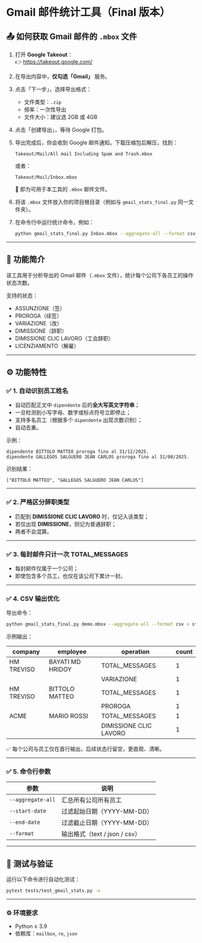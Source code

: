 
# Gmail 邮件统计工具（Final 版本）

## 📤 如何获取 Gmail 邮件的 `.mbox` 文件

1. 打开 **Google Takeout**：  
   👉 https://takeout.google.com/

2. 在导出内容中，**仅勾选「Gmail」** 服务。

3. 点击「下一步」，选择导出格式：  
   - 文件类型：`.zip`  
   - 频率：一次性导出  
   - 文件大小：建议选 2GB 或 4GB  

4. 点击「创建导出」，等待 Google 打包。

5. 导出完成后，你会收到 Google 邮件通知。下载压缩包后解压，找到：  
   ```
   Takeout/Mail/All mail Including Spam and Trash.mbox
   ```  
   或者：  
   ```
   Takeout/Mail/Inbox.mbox
   ```  
   📍 即为可用于本工具的 `.mbox` 邮件文件。

6. 将该 `.mbox` 文件放入你的项目根目录（例如与 `gmail_stats_final.py` 同一文件夹）。

7. 在命令行中运行统计命令，例如：  
   ```bash
   python gmail_stats_final.py Inbox.mbox --aggregate-all --format csv > result.csv
   ```

---

## 📌 功能简介
该工具用于分析导出的 Gmail 邮件（`.mbox` 文件），统计每个公司下各员工的操作状态次数。

支持的状态：
- ASSUNZIONE（签）
- PROROGA（续签）
- VARIAZIONE（改）
- DIMISSIONE（辞职）
- DIMISSIONE CLIC LAVORO（工会辞职）
- LICENZIAMENTO（解雇）

---

## ⚙️ 功能特性

### ✅ 1. 自动识别员工姓名
- 自动匹配正文中 `dipendente` 后的**全大写英文字符串**；
- 一旦检测到小写字母、数字或标点符号立即停止；
- 支持多名员工（根据多个 `dipendente` 出现次数识别）；
- 自动去重。

示例：

```
dipendente BITTOLO MATTEO proroga fino al 31/12/2025.
dipendente GALLEGOS SALGUERO JEAN CARLOS proroga fino al 31/08/2025.
```

识别结果：
```
["BITTOLO MATTEO", "GALLEGOS SALGUERO JEAN CARLOS"]
```

---

### ✅ 2. 严格区分辞职类型
- 匹配到 **DIMISSIONE CLIC LAVORO** 时，仅记入该类型；
- 若仅出现 **DIMISSIONE**，则记为普通辞职；
- 两者不会混算。

---

### ✅ 3. 每封邮件只计一次 TOTAL_MESSAGES
- 每封邮件仅属于一个公司；
- 即使包含多个员工，也仅在该公司下累计一封。

---

### ✅ 4. CSV 输出优化
导出命令：
```bash
python gmail_stats_final.py demo.mbox --aggregate-all --format csv > stats.csv
```

示例输出：

| company | employee | operation | count |
|----------|-----------|------------|-------|
| HM TREVISO | BAYATI MD HRIDOY | TOTAL_MESSAGES | 1 |
|            |                     | VARIAZIONE | 1 |
| HM TREVISO | BITTOLO MATTEO | TOTAL_MESSAGES | 1 |
|            |                     | PROROGA | 1 |
| ACME | MARIO ROSSI | TOTAL_MESSAGES | 1 |
|      |             | DIMISSIONE CLIC LAVORO | 1 |

✅ 每个公司与员工仅在首行输出，后续状态行留空，更直观、清晰。

---

### ✅ 5. 命令行参数
| 参数 | 说明 |
|------|------|
| `--aggregate-all` | 汇总所有公司所有员工 |
| `--start-date` | 过滤起始日期（YYYY-MM-DD） |
| `--end-date` | 过滤截止日期（YYYY-MM-DD） |
| `--format` | 输出格式（text / json / csv） |

---

## 🧪 测试与验证
运行以下命令进行自动化测试：
```bash
pytest tests/test_gmail_stats.py -v
```

---

### ⚙️ 环境要求
- Python ≥ 3.9
- 依赖库：`mailbox`, `re`, `json`
